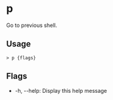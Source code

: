 # p
Go to previous shell.

## Usage
```shell
> p {flags} 
 ```

## Flags
* -h, --help: Display this help message


